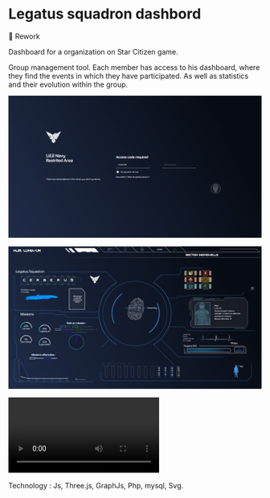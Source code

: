 # Legatus squadron dashbord

:hammer: Rework

Dashboard for a organization on Star Citizen game.

Group management tool. 
Each member has access to his dashboard, where they find the events in which they have participated. As well as statistics and their evolution within the group.

![Home page](https://github.com/Lunia-UK/legatus_squadron/blob/master/resources/img/home.PNG?raw=true)

![Dashboard](https://github.com/Lunia-UK/legatus_squadron/blob/master/resources/img/Website.PNG?raw=true)

![Video dashboard](https://github.com/Lunia-UK/legatus_squadron/blob/master/resources/img/starcitizenvideo.mp4?raw=true)

Technology :  Js, Three.js, GraphJs, Php, mysql, Svg.

